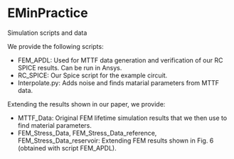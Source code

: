 # EMinPractice
Simulation scripts and data

We provide the following scripts:

- FEM_APDL: Used for MTTF data generation and verification of our RC SPICE results. Can be run in Ansys.
- RC_SPICE: Our Spice script for the example circuit.
- Interpolate.py: Adds noise and finds matarial parameters from MTTF data.

Extending the results shown in our paper, we provide:
- MTTF_Data: Original FEM lifetime simulation results that we then use to find material parameters.
- FEM_Stress_Data, FEM_Stress_Data_reference, FEM_Stress_Data_reservoir: Extending FEM results shown in Fig. 6 (obtained with script FEM_APDL).

